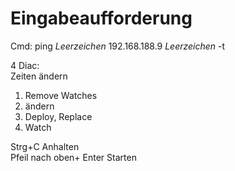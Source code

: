 # Eingabeaufforderung

Cmd: ping _Leerzeichen_ 192.168.188.9 _Leerzeichen_ -t

4 Diac:  
Zeiten ändern

1.  Remove Watches
2.  ändern
3.  Deploy, Replace
4.  Watch

Strg+C Anhalten  
Pfeil nach oben+ Enter Starten
